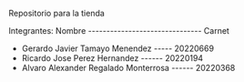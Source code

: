 Repositorio para la tienda

Integrantes:
Nombre ------------------------------- Carnet
- Gerardo Javier Tamayo Menendez ----- 20220669
- Ricardo Jose Perez Hernandez ------ 20220194
- Alvaro Alexander Regalado Monterrosa ------ 20220368
